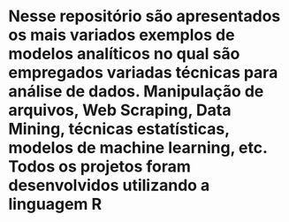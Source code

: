 # Nesse repositório são apresentados os mais variados exemplos de modelos analíticos no qual são empregados variadas técnicas para análise de dados. Manipulação de arquivos, Web Scraping, Data Mining, técnicas estatísticas, modelos de machine learning, etc. Todos os projetos foram desenvolvidos utilizando a linguagem R
